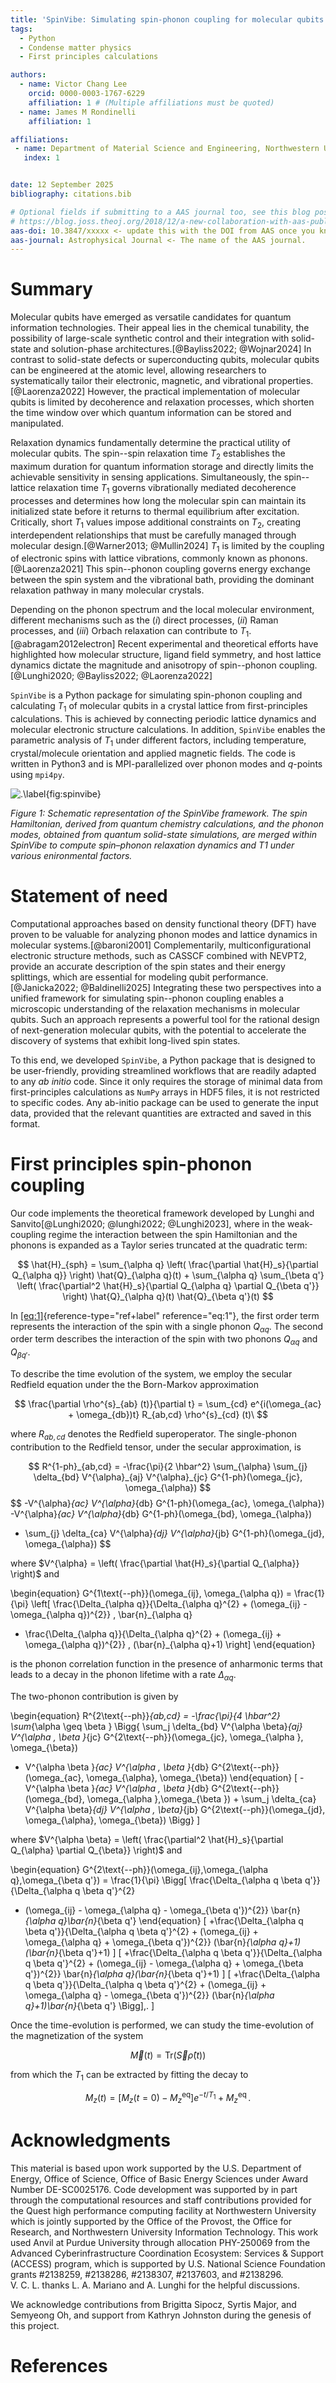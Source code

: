 ```yaml
---
title: 'SpinVibe: Simulating spin-phonon coupling for molecular qubits'
tags:
  - Python
  - Condense matter physics
  - First principles calculations

authors:
  - name: Victor Chang Lee
    orcid: 0000-0003-1767-6229
    affiliation: 1 # (Multiple affiliations must be quoted)
  - name: James M Rondinelli
    affiliation: 1

affiliations:
 - name: Department of Material Science and Engineering, Northwestern University, United States
   index: 1


date: 12 September 2025
bibliography: citations.bib

# Optional fields if submitting to a AAS journal too, see this blog post:
# https://blog.joss.theoj.org/2018/12/a-new-collaboration-with-aas-publishing
aas-doi: 10.3847/xxxxx <- update this with the DOI from AAS once you know it.
aas-journal: Astrophysical Journal <- The name of the AAS journal.
---
```


# Summary 

Molecular qubits have emerged as versatile candidates for quantum
information technologies. Their appeal lies in the chemical tunability,
the possibility of large-scale synthetic control and their integration
with solid-state and solution-phase
architectures.[@Bayliss2022; @Wojnar2024] In contrast to solid-state
defects or superconducting qubits, molecular qubits can be engineered at
the atomic level, allowing researchers to systematically tailor their
electronic, magnetic, and vibrational properties.[@Laorenza2022]
However, the practical implementation of molecular qubits is limited by
decoherence and relaxation processes, which shorten the time window over
which quantum information can be stored and manipulated.

Relaxation dynamics fundamentally determine the practical utility of
molecular qubits. The spin--spin relaxation time $T_2$ establishes the
maximum duration for quantum information storage and directly limits the
achievable sensitivity in sensing applications. Simultaneously, the
spin--lattice relaxation time $T_1$ governs vibrationally mediated
decoherence processes and determines how long the molecular spin can
maintain its initialized state before it returns to thermal equilibrium
after excitation. Critically, short $T_1$ values impose additional
constraints on $T_2$, creating interdependent relationships that must be
carefully managed through molecular design.[@Warner2013; @Mullin2024]
$T_1$ is limited by the coupling of electronic spins with lattice
vibrations, commonly known as phonons.[@Laorenza2021] This spin--phonon
coupling governs energy exchange between the spin system and the
vibrational bath, providing the dominant relaxation pathway in many
molecular crystals.

Depending on the phonon spectrum and the local molecular environment,
different mechanisms such as the ($i$) direct processes, ($ii$) Raman
processes, and ($iii$) Orbach relaxation can contribute to
$T_1$.[@abragam2012electron] Recent experimental and theoretical efforts
have highlighted how molecular structure, ligand field symmetry, and
host lattice dynamics dictate the magnitude and anisotropy of
spin--phonon coupling.[@Lunghi2020; @Bayliss2022; @Laorenza2022]

`SpinVibe` is a Python package for simulating spin-phonon coupling and
calculating $T_1$ of molecular qubits in a crystal lattice from
first-principles calculations. This is achieved by connecting periodic
lattice dynamics and molecular electronic structure calculations. In
addition, `SpinVibe` enables the parametric analysis of $T_1$ under
different factors, including temperature, crystal/molecule orientation
and applied magnetic fields. The code is written in Python3 and is
MPI-parallelized over phonon modes and $q$-points using `mpi4py`.

![.\label{fig:spinvibe}](spinvibe.png)

*Figure 1: Schematic representation of the SpinVibe framework. The spin Hamiltonian, derived
from quantum chemistry calculations, and the phonon modes, obtained from quantum solid-state
simulations, are merged within SpinVibe to compute spin–phonon relaxation dynamics and T1
under various enironmental factors.*

# Statement of need 

Computational approaches based on density functional theory (DFT) have
proven to be valuable for analyzing phonon modes and lattice dynamics in
molecular systems.[@baroni2001] Complementarily, multiconfigurational
electronic structure methods, such as CASSCF combined with NEVPT2,
provide an accurate description of the spin states and their energy
splittings, which are essential for modeling qubit
performance.[@Janicka2022; @Baldinelli2025] Integrating these two
perspectives into a unified framework for simulating spin--phonon
coupling enables a microscopic understanding of the relaxation
mechanisms in molecular qubits. Such an approach represents a powerful
tool for the rational design of next-generation molecular qubits, with
the potential to accelerate the discovery of systems that exhibit
long-lived spin states.

To this end, we developed `SpinVibe`, a Python package that is designed
to be user-friendly, providing streamlined workflows that are readily
adapted to any *ab initio* code. Since it only requires the storage of
minimal data from first-principles calculations as `NumPy` arrays in
HDF5 files, it is not restricted to specific codes. Any ab-initio
package can be used to generate the input data, provided that the
relevant quantities are extracted and saved in this format.

# First principles spin-phonon coupling 

Our code implements the theoretical framework developed by Lunghi and
Sanvito[@Lunghi2020; @lunghi2022; @Lunghi2023], where in the
weak-coupling regime the interaction between the spin Hamiltonian and
the phonons is expanded as a Taylor series truncated at the quadratic
term:

$$
\hat{H}_{sph} = \sum_{\alpha q} \left( \frac{\partial \hat{H}_s}{\partial Q_{\alpha q}} \right) \hat{Q}_{\alpha q}(t) + \sum_{\alpha q} \sum_{\beta q'} \left( \frac{\partial^2 \hat{H}_s}{\partial Q_{\alpha q} \partial Q_{\beta q'}} \right) \hat{Q}_{\alpha q}(t) \hat{Q}_{\beta q'}(t)
$$

In [\[eq:1\]](#eq:1){reference-type="ref+label"
reference="eq:1"}, the first order term represents the interaction of
the spin with a single phonon $Q_{\alpha q}$. The second order term
describes the interaction of the spin with two phonons $Q_{\alpha q}$
and $Q_{\beta q'}$.

To describe the time evolution of the system, we employ the secular
Redfield equation under the the Born-Markov approximation

$$
\frac{\partial \rho^{s}_{ab} (t)}{\partial t} = \sum_{cd} e^{i(\omega_{ac} + \omega_{db})t} R_{ab,cd} \rho^{s}_{cd} (t)\
$$

where $R_{ab,cd}$ denotes the Redfield superoperator. The single-phonon
contribution to the Redfield tensor, under the secular approximation, is


$$
R^{1-ph}_{ab,cd} = 
-\frac{\pi}{2 \hbar^2} \sum_{\alpha}  \sum_{j} \delta_{bd} V^{\alpha}_{aj} V^{\alpha}_{jc} G^{1-ph}(\omega_{jc}, \omega_{\alpha})
$$
$$
-V^{\alpha}_{ac} V^{\alpha}_{db} G^{1-ph}(\omega_{ac}, \omega_{\alpha})
-V^{\alpha}_{ac} V^{\alpha}_{db} G^{1-ph}(\omega_{bd}, \omega_{\alpha})
+ \sum_{j} \delta_{ca} V^{\alpha}_{dj} V^{\alpha}_{jb} G^{1-ph}(\omega_{jd}, \omega_{\alpha}) 
$$



where $V^{\alpha} = \left( \frac{\partial \hat{H}_s}{\partial Q_{\alpha}} \right)$ and

\begin{equation}
G^{1\text{--ph}}(\omega_{ij}, \omega_{\alpha q})
= \frac{1}{\pi} \left[
\frac{\Delta_{\alpha q}}{\Delta_{\alpha q}^{2} + (\omega_{ij} - \omega_{\alpha q})^{2}} \, \bar{n}_{\alpha q}
+ \frac{\Delta_{\alpha q}}{\Delta_{\alpha q}^{2} + (\omega_{ij} + \omega_{\alpha q})^{2}} \, (\bar{n}_{\alpha q}+1)
\right]
\end{equation}

is the phonon correlation function in the presence of
anharmonic terms that leads to a decay in the phonon lifetime with a
rate $\Delta_{\alpha q}$.

The two-phonon contribution is given by

\begin{equation}
R^{2\text{--ph}}_{ab,cd} = -\frac{\pi}{4 \hbar^2}  \sum_{\alpha \geq \beta } 
\Bigg\{  \sum_j  \delta_{bd} V^{\alpha \beta}_{aj} V^{\alpha \, \beta }_{jc} 
G^{2\text{--ph}}(\omega_{jc}, \omega_{\alpha }, \omega_{\beta})
 - V^{\alpha \beta }_{ac} V^{\alpha \, \beta }_{db}  G^{2\text{--ph}}(\omega_{ac}, \omega_{\alpha}, \omega_{\beta})
 \end{equation}
 \[ - V^{\alpha \beta }_{ac} V^{\alpha \, \beta }_{db} G^{2\text{--ph}}(\omega_{bd}, \omega_{\alpha },\omega_{\beta }) + \sum_j  \delta_{ca} V^{\alpha \beta}_{dj} V^{\alpha \, \beta}_{jb} G^{2\text{--ph}}(\omega_{jd}, \omega_{\alpha}, \omega_{\beta}) \Bigg\}
\]

where $V^{\alpha \beta} = \left( \frac{\partial^2 \hat{H}_s}{\partial Q_{\alpha} \partial Q_{\beta}} \right)$ and

\begin{equation}
G^{2\text{--ph}}(\omega_{ij},\omega_{\alpha q},\omega_{\beta q'})
= \frac{1}{\pi} \Bigg[
\frac{\Delta_{\alpha q \beta q'}}{\Delta_{\alpha q \beta q'}^{2}
+ (\omega_{ij} - \omega_{\alpha q} - \omega_{\beta q'})^{2}}
\bar{n}_{\alpha q}\bar{n}_{\beta q'}
 \end{equation}
\[
+\frac{\Delta_{\alpha q \beta q'}}{\Delta_{\alpha q \beta q'}^{2} + (\omega_{ij} + \omega_{\alpha q} + \omega_{\beta q'})^{2}}
(\bar{n}_{\alpha q}+1)(\bar{n}_{\beta q'}+1)
\]
\[
+\frac{\Delta_{\alpha q \beta q'}}{\Delta_{\alpha q \beta q'}^{2} + (\omega_{ij} - \omega_{\alpha q} + \omega_{\beta q'})^{2}}
\bar{n}_{\alpha q}(\bar{n}_{\beta q'}+1)
\]
\[
+\frac{\Delta_{\alpha q \beta q'}}{\Delta_{\alpha q \beta q'}^{2} + (\omega_{ij} + \omega_{\alpha q} - \omega_{\beta q'})^{2}}
(\bar{n}_{\alpha q}+1)\bar{n}_{\beta q'}
\Bigg]\,.
\]

Once the time-evolution is performed, we can study the time-evolution of
the magnetization of the system

$$\vec{M}(t) = \text{Tr} (\vec{S} \hat{\rho} (t))$$

from which the $T_1$ can be extracted by fitting the decay to

$$M_z(t) = \big[ M_z(t=0) - M_z^{\mathrm{eq}} \big] e^{-t/T_1} + M_z^{\mathrm{eq}}\,.$$

# Acknowledgments
This material is based upon work supported by the U.S. Department of
Energy, Office of Science, Office of Basic Energy Sciences under Award
Number DE-SC0025176. Code development was supported by in part through
the computational resources and staff contributions provided for the
Quest high performance computing facility at Northwestern University
which is jointly supported by the Office of the Provost, the Office for
Research, and Northwestern University Information Technology. This work
used Anvil at Purdue University through allocation PHY-250069 from the
Advanced Cyberinfrastructure Coordination Ecosystem: Services & Support
(ACCESS) program, which is supported by U.S. National Science Foundation
grants #2138259, #2138286, #2138307, #2137603, and #2138296.
V. C. L. thanks L. A. Mariano and A. Lunghi for the helpful discussions.

We acknowledge contributions from Brigitta Sipocz, Syrtis Major, and Semyeong
Oh, and support from Kathryn Johnston during the genesis of this project.

# References
